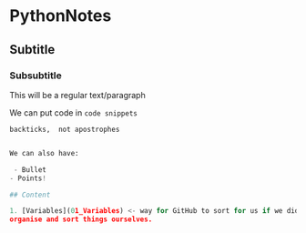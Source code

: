 # PythonNotes

## Subtitle

### Subsubtitle

This will be a regular text/paragraph

We can put code in `code snippets`

`backticks, 
not apostrophes`

```python 

We can also have:

 - Bullet
- Points!

## Content

1. [Variables](01_Variables) <- way for GitHub to sort for us if we didn't use numbers to
organise and sort things ourselves. 
